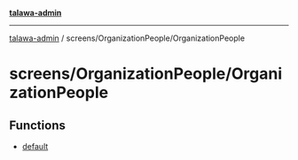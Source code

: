 [**talawa-admin**](../../../README.md)

***

[talawa-admin](../../../modules.md) / screens/OrganizationPeople/OrganizationPeople

# screens/OrganizationPeople/OrganizationPeople

## Functions

- [default](functions/default.md)
